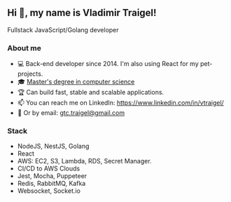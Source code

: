 ## Hi 👋, my name is Vladimir Traigel!
Fullstack JavaScript/Golang developer

### About me

- 💻 Back-end developer since 2014. I'm also using React for my pet-projects.
- 🎓 [Master's degree in computer science](https://www.credly.com/badges/0aa8fd41-25aa-410f-ba36-db23b7e73e30)
- :trophy: Can build fast, stable and scalable applications.
- 📫 You can reach me on LinkedIn: https://www.linkedin.com/in/vtraigel/
- 💌 Or by email: gtc.traigel@gmail.com

### Stack

- NodeJS, NestJS, Golang
- React
- AWS: EC2, S3, Lambda, RDS, Secret Manager.
- CI/CD to AWS Clouds
- Jest, Mocha, Puppeteer
- Redis, RabbitMQ, Kafka
- Websocket, Socket.io
